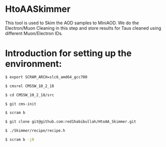 # HtoAASkimmerThis tool is used to Skim the AOD samples to MiniAOD. We do the Electron/Muon Cleaning in this step and store results for Taus cleaned using different Muon/Electron IDs.# Introduction for setting up the environment:```bash$ export SCRAM_ARCH=slc6_amd64_gcc700$ cmsrel CMSSW_10_2_18$ cd CMSSW_10_2_18/src$ git cms-init$ scram b  $ git clone git@github.com:red1habibullah/HtoAA_Skimmer.git$ ./Skimmer/recipe/recipe.h $ scram b -j8```